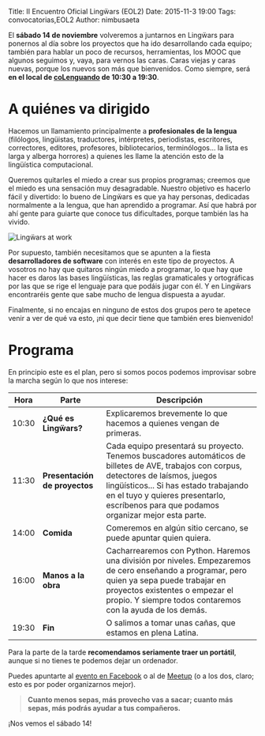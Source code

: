Title: II Encuentro Oficial Lingẅars (EOL2)
Date: 2015-11-3 19:00
Tags: convocatorias,EOL2
Author: nimbusaeta

El __sábado 14 de noviembre__ volveremos a juntarnos en Lingẅars para ponernos al día sobre los proyectos que ha ido desarrollando cada equipo; también para hablar un poco de recursos, herramientas, los MOOC que algunos seguimos y, vaya, para vernos las caras. Caras viejas y caras nuevas, porque los nuevos son más que bienvenidos. Como siempre, será __en el local de [coLenguando](http://encomienda.colenguando.com) de 10:30 a 19:30__.

# A quiénes va dirigido

Hacemos un llamamiento principalmente a __profesionales de la lengua__ (filólogos, lingüistas, traductores, intérpretes, periodistas, escritores, correctores, editores, profesores, bibliotecarios, terminólogos... la lista es larga y alberga horrores) a quienes les llame la atención esto de la lingüística computacional.

Queremos quitarles el miedo a crear sus propios programas; creemos que el miedo es una sensación muy desagradable. Nuestro objetivo es hacerlo fácil y divertido: lo bueno de Lingẅars es que ya hay personas, dedicadas normalmente a la lengua, que han aprendido a programar. Así que habrá por ahí gente para guiarte que conoce tus dificultades, porque también las ha vivido.

![Lingẅars at work]({filename}/images/lw-041.jpg)

Por supuesto, también necesitamos que se apunten a la fiesta __desarrolladores de software__ con interés en este tipo de proyectos. A vosotros no hay que quitaros ningún miedo a programar, lo que hay que hacer es daros las bases lingüísticas, las reglas gramaticales y ortográficas por las que se rige el lenguaje para que podáis jugar con él. Y en Lingẅars encontraréis gente que sabe mucho de lengua dispuesta a ayudar.

Finalmente, si no encajas en ninguno de estos dos grupos pero te apetece venir a ver de qué va esto, ¡ni que decir tiene que también eres bienvenido!

# Programa

En principio este es el plan, pero si somos pocos podemos improvisar sobre la marcha según lo que nos interese:

Hora | Parte | Descripción
----- | ----- | -----
10:30 | __¿Qué es Lingẅars?__ | Explicaremos brevemente lo que hacemos a quienes vengan de primeras.
11:30 | __Presentación de proyectos__ | Cada equipo presentará su proyecto. Tenemos buscadores automáticos de billetes de AVE, trabajos con corpus, detectores de laísmos, juegos lingüísticos... Si has estado trabajando en el tuyo y quieres presentarlo, escríbenos para que podamos organizar mejor esta parte.
14:00 | __Comida__ | Comeremos en algún sitio cercano, se puede apuntar quien quiera.
16:00 | __Manos a la obra__ | Cacharrearemos con Python. Haremos una división por niveles. Empezaremos de cero enseñando a programar, pero quien ya sepa puede trabajar en proyectos existentes o empezar el propio. Y siempre todos contaremos con la ayuda de los demás.
19:30 | __Fin__ | O salimos a tomar unas cañas, que estamos en plena Latina.

Para la parte de la tarde __recomendamos seriamente traer un portátil__, aunque si no tienes te podemos dejar un ordenador.

Puedes apuntarte al [evento en Facebook](https://www.facebook.com/events/1516190682029552/) o al de [Meetup](http://www.meetup.com/es/Lenguando/events/226497124/) (o a los dos, claro; esto es por poder organizarnos mejor).

> __Cuanto menos sepas, más provecho vas a sacar; cuanto más sepas, más podrás ayudar a tus compañeros.__

¡Nos vemos el sábado 14!
